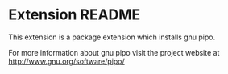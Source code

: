 # Extension README

This extension is a package extension which installs gnu pipo.

For more information about gnu pipo visit the project website at
http://www.gnu.org/software/pipo/

